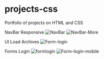 # projects-css
Portfolio of projects on HTML and CSS

NavBar Responsive
![NavBar](https://github.com/AJosafatTG/projects-html-css/assets/65469726/def7f2b1-4605-4d5d-9121-3ee028c13627)
![NavBar-More](https://github.com/AJosafatTG/projects-html-css/assets/65469726/34103538-f551-4c22-a8af-83757270c570)

UI Load Archives
![Form-login](https://github.com/AJosafatTG/projects-html-css/assets/65469726/7ab13ea0-34f4-4803-8053-47e74cdb438d)

Forms Login
![formlogin](https://github.com/AJosafatTG/projects-html-css/assets/65469726/afb9c40c-76d4-455c-800e-4cbeee726c0e)
![Form-login-mobile](https://github.com/AJosafatTG/projects-html-css/assets/65469726/1821e44a-d540-4da5-82d3-97ad87378514)

